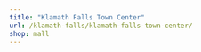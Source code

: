 ```yaml
---
title: "Klamath Falls Town Center"
url: /klamath-falls/klamath-falls-town-center/
shop: mall
---
```

